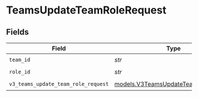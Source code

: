 # TeamsUpdateTeamRoleRequest


## Fields

| Field                                                                            | Type                                                                             | Required                                                                         | Description                                                                      |
| -------------------------------------------------------------------------------- | -------------------------------------------------------------------------------- | -------------------------------------------------------------------------------- | -------------------------------------------------------------------------------- |
| `team_id`                                                                        | *str*                                                                            | :heavy_check_mark:                                                               | N/A                                                                              |
| `role_id`                                                                        | *str*                                                                            | :heavy_check_mark:                                                               | N/A                                                                              |
| `v3_teams_update_team_role_request`                                              | [models.V3TeamsUpdateTeamRoleRequest](../models/v3teamsupdateteamrolerequest.md) | :heavy_check_mark:                                                               | N/A                                                                              |